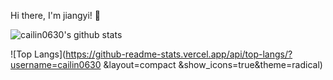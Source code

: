 Hi there, I'm jiangyi! 👋

![cailin0630's github stats](https://github-readme-stats.vercel.app/api?username=cailin0630&show_icons=true&theme=radical)

![Top Langs](https://github-readme-stats.vercel.app/api/top-langs/?username=cailin0630 &layout=compact &show_icons=true&theme=radical)

